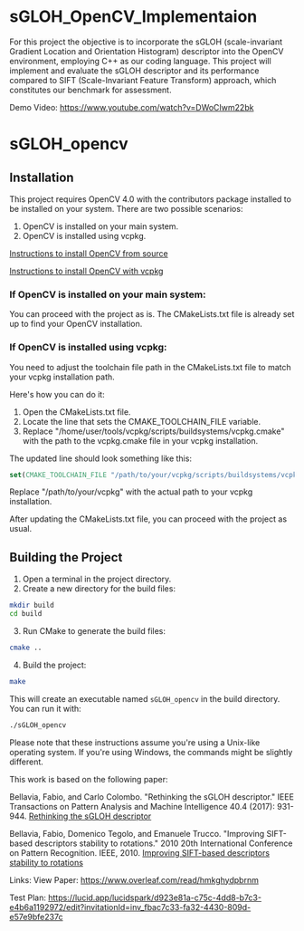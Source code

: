 # sGLOH_OpenCV_Implementaion

For this project the objective is to incorporate the sGLOH (scale-invariant Gradient Location and Orientation Histogram) descriptor into the OpenCV environment, employing C++ as our coding language. This project will implement and evaluate the sGLOH descriptor and its performance compared to SIFT (Scale-Invariant Feature Transform) approach, which constitutes our benchmark for assessment.

Demo Video:  https://www.youtube.com/watch?v=DWoCIwm22bk

# sGLOH_opencv

## Installation

This project requires OpenCV 4.0 with the contributors package installed to be installed on your system. There are two possible scenarios:

1. OpenCV is installed on your main system.
2. OpenCV is installed using vcpkg.

[Instructions to install OpenCV from source](https://docs.opencv.org/4.x/d7/d9f/tutorial_linux_install.html)

[Instructions to install OpenCV  with vcpkg](https://vcpkg.io/en/)

### If OpenCV is installed on your main system:

You can proceed with the project as is. The CMakeLists.txt file is already set up to find your OpenCV installation.

### If OpenCV is installed using vcpkg:

You need to adjust the toolchain file path in the CMakeLists.txt file to match your vcpkg installation path.

Here's how you can do it:

1. Open the CMakeLists.txt file.
2. Locate the line that sets the CMAKE_TOOLCHAIN_FILE variable.
3. Replace "/home/user/tools/vcpkg/scripts/buildsystems/vcpkg.cmake" with the path to the vcpkg.cmake file in your vcpkg installation.

The updated line should look something like this:

```cmake
set(CMAKE_TOOLCHAIN_FILE "/path/to/your/vcpkg/scripts/buildsystems/vcpkg.cmake" CACHE STRING "Vcpkg toolchain file")
```

Replace "/path/to/your/vcpkg" with the actual path to your vcpkg installation.

After updating the CMakeLists.txt file, you can proceed with the project as usual.

## Building the Project

1. Open a terminal in the project directory.
2. Create a new directory for the build files:

```bash
mkdir build
cd build
```

3. Run CMake to generate the build files:

```bash
cmake ..
```

4. Build the project:

```bash
make
```

This will create an executable named `sGLOH_opencv` in the build directory. You can run it with:

```bash
./sGLOH_opencv
```

Please note that these instructions assume you're using a Unix-like operating system. If you're using Windows, the commands might be slightly different.


 This work is based on the following paper:
 
 Bellavia, Fabio, and Carlo Colombo. "Rethinking the sGLOH descriptor." IEEE Transactions on Pattern Analysis and Machine Intelligence 40.4 (2017): 931-944. 
 [Rethinking the sGLOH descriptor](https://ieeexplore.ieee.org/abstract/document/7911291?casa_token=cPjrrbMCyMEAAAAA:y7ygHc5iHk5N01iA9LYfI_DGw7Y2smUGPRA4fLjWmHsUotf5mr3KL-OS1igD03gTqZlvTYpS)

 
 Bellavia, Fabio, Domenico Tegolo, and Emanuele Trucco. "Improving SIFT-based descriptors stability to rotations." 2010 20th International Conference on Pattern Recognition. IEEE, 2010.
[Improving SIFT-based descriptors stability to rotations](https://ieeexplore.ieee.org/abstract/document/5597547?casa_token=v7UJgCRktggAAAAA:FtfCL8Fr0UTIOseEbSiePHaIYakTIHQgPGZygFYYPXw5Xo-2KjrvKnwiMkAGR_2BTsmrQSY5)

Links: 
View Paper: https://www.overleaf.com/read/hmkghydpbrnm

Test Plan: https://lucid.app/lucidspark/d923e81a-c75c-4dd8-b7c3-e4b6a1192972/edit?invitationId=inv_fbac7c33-fa32-4430-809d-e57e9bfe237c
